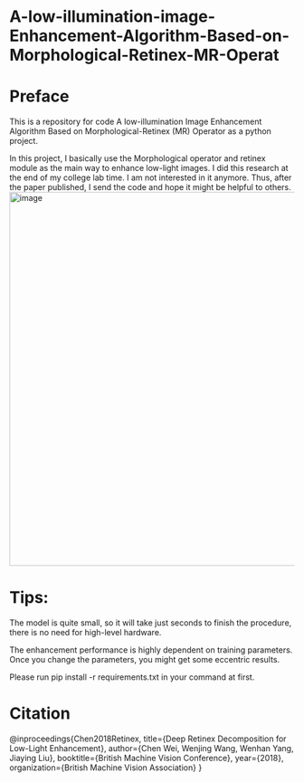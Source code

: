 # A-low-illumination-image-Enhancement-Algorithm-Based-on-Morphological-Retinex-MR-Operat
# Preface
This is a repository for code A low-illumination Image Enhancement Algorithm Based on Morphological-Retinex
(MR) Operator as a python project.

In this project, I basically use the Morphological operator and retinex module as the main way to enhance low-light images.
I did this research at the end of my college lab time. I am not interested in it anymore. Thus, after the paper published, I send the code and hope it might be helpful to others.
<img width="661" alt="image" src="https://user-images.githubusercontent.com/77916478/168464293-ac378842-e2f3-4a1f-acb8-d40cc14cf1c3.png">

# Tips:
The model is quite small, so it will take just seconds to finish the procedure, there is no need for high-level hardware.

The enhancement performance is highly dependent on training parameters. Once you change the parameters, you might get some eccentric results.

Please run pip install -r requirements.txt in your command at first.


# Citation
@inproceedings{Chen2018Retinex,
 title={Deep Retinex Decomposition for Low-Light Enhancement},
 author={Chen Wei, Wenjing Wang, Wenhan Yang, Jiaying Liu},
 booktitle={British Machine Vision Conference},
 year={2018},
 organization={British Machine Vision Association}
}
